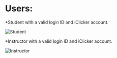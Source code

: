 # Users:
*Student with a valid login ID and iClicker account.
  
  
![Student]()
  
*Instructor with a valid login ID and iClicker account.
  
![Instructor]()
